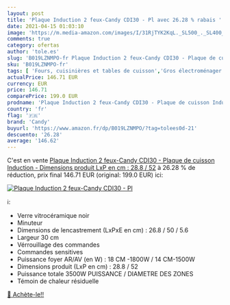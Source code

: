 ```yaml
---
layout: post
title: 'Plaque Induction 2 feux-Candy CDI30 - Pl avec 26.28 % rabais '
date: 2021-04-15 01:03:10
image: 'https://m.media-amazon.com/images/I/31RjTYK2KqL._SL500_._SL400_.jpg'
comments: true
category: ofertas
author: 'tole.es'
slug: 'B019LZNMPO-fr Plaque Induction 2 feux-Candy CDI30 - Plaque de cuisson...'
sku: 'B019LZNMPO-fr'
tags: [ 'Fours, cuisinières et tables de cuisson','Gros électroménager','Tables de cuisson','candy', ]
actualPrice: 146.71 EUR
currency: EUR
price: 146.71
comparePrice: 199.0 EUR
prodname: 'Plaque Induction 2 feux-Candy CDI30 - Plaque de cuisson Induction - Dimensions produit  LxP en cm  : 28.8 / 52'
country: 'fr'
flag: '🇫🇷'
brand: 'Candy'
buyurl: 'https://www.amazon.fr/dp/B019LZNMPO/?tag=tolees0d-21'
descuento: '26.28'
average: '146.62'
---
```


C'est en vente [Plaque Induction 2 feux-Candy CDI30 - Plaque de cuisson Induction - Dimensions produit  LxP en cm  : 28.8 / 52](https://www.amazon.fr/dp/B019LZNMPO/?tag=tolees0d-21)  à  26.28 % de réduction, prix final  146.71 EUR (original: 199.0 EUR) ici:

[![Plaque Induction 2 feux-Candy CDI30 - Pl](https://m.media-amazon.com/images/I/31RjTYK2KqL._SL500_._SL400_.jpg)](https://www.amazon.fr/dp/B019LZNMPO/?tag=tolees0d-21)

ℹ️:

- Verre vitrocéramique noir
- Minuteur
- Dimensions de lencastrement (LxPxE en cm) : 26.8 / 50 / 5.6
- Largeur 30 cm
- Vérrouillage des commandes
- Commandes sensitives
- Puissance foyer AR/AV (en W) : 18 CM -1800W / 14 CM-1500W
- Dimensions produit (LxP en cm) : 28.8 / 52
- Puissance totale 3500W PUISSANCE / DIAMETRE DES ZONES
- Témoin de chaleur résiduelle

[🛒 Achète-le!!](https://www.amazon.fr/dp/B019LZNMPO/?tag=tolees0d-21)
